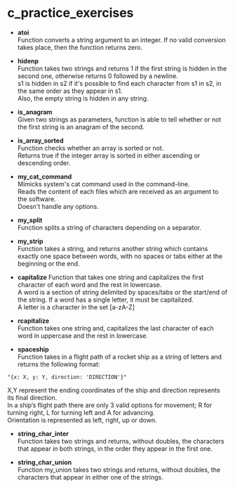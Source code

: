 # c_practice_exercises

* **atoi**  
Function converts a string argument to an integer. If no valid conversion takes place, then the function returns zero.

* **hidenp**  
Function takes two strings and returns 1 if the first string is hidden in the second one, otherwise returns 0 followed by a newline.  
s1 is hidden in s2 if it's possible to find each character from s1 in s2, in the same order as they appear in s1.  
Also, the empty string is hidden in any string.

* **is_anagram**  
Given two strings as parameters, function is able to tell whether or not the first string is an anagram of the second.  

* **is_array_sorted**  
Function checks whether an array is sorted or not.  
Returns true if the integer array is sorted in either ascending or descending order.  

* **my_cat_command**  
Mimicks system's cat command used in the command-line.  
Reads the content of each files which are received as an argument to the software.  
Doesn't handle any options.

* **my_split**  
Function splits a string of characters depending on a separator.
 
* **my_strip**  
Function takes a string, and returns another string which contains exactly one space between words, with no spaces or tabs either at the beginning or the end.

* **capitalize**
Function that takes one string and capitalizes the first character of each word and the rest in lowercase.  
A word is a section of string delimited by spaces/tabs or the start/end of the string. If a word has a single letter, it must be capitalized.  
A letter is a character in the set [a-zA-Z]

* **rcapitalize**  
Function takes one string and, capitalizes the last character of each word in uppercase and the rest in lowercase.  

* **spaceship**  
Function takes in a flight path of a rocket ship as a string of letters and returns the following format:  
```
"{x: X, y: Y, direction: 'DIRECTION'}"
```
X,Y represent the ending coordinates of the ship and direction represents its final direction.  
In a ship’s flight path there are only 3 valid options for movement; R for turning right, L for turning left and A for advancing.  
Orientation is represented as left, right, up or down.

* **string_char_inter**  
Function takes two strings and returns, without doubles, the characters that appear in both strings, in the order they appear in the first
one.

* **string_char_union**  
Function my_union takes two strings and returns, without doubles, the characters that appear in either one of the strings.
